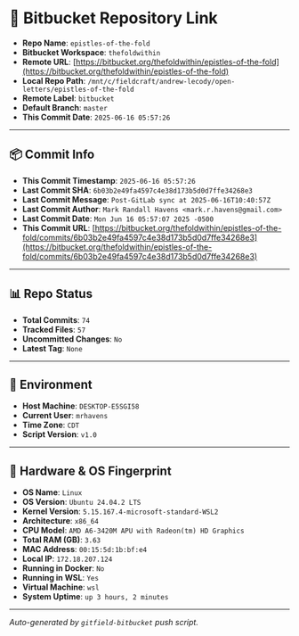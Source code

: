 # 🔗 Bitbucket Repository Link

- **Repo Name**: `epistles-of-the-fold`
- **Bitbucket Workspace**: `thefoldwithin`
- **Remote URL**: [https://bitbucket.org/thefoldwithin/epistles-of-the-fold](https://bitbucket.org/thefoldwithin/epistles-of-the-fold)
- **Local Repo Path**: `/mnt/c/fieldcraft/andrew-lecody/open-letters/epistles-of-the-fold`
- **Remote Label**: `bitbucket`
- **Default Branch**: `master`
- **This Commit Date**: `2025-06-16 05:57:26`

---

## 📦 Commit Info

- **This Commit Timestamp**: `2025-06-16 05:57:26`
- **Last Commit SHA**: `6b03b2e49fa4597c4e38d173b5d0d7ffe34268e3`
- **Last Commit Message**: `Post-GitLab sync at 2025-06-16T10:40:57Z`
- **Last Commit Author**: `Mark Randall Havens <mark.r.havens@gmail.com>`
- **Last Commit Date**: `Mon Jun 16 05:57:07 2025 -0500`
- **This Commit URL**: [https://bitbucket.org/thefoldwithin/epistles-of-the-fold/commits/6b03b2e49fa4597c4e38d173b5d0d7ffe34268e3](https://bitbucket.org/thefoldwithin/epistles-of-the-fold/commits/6b03b2e49fa4597c4e38d173b5d0d7ffe34268e3)

---

## 📊 Repo Status

- **Total Commits**: `74`
- **Tracked Files**: `57`
- **Uncommitted Changes**: `No`
- **Latest Tag**: `None`

---

## 🧭 Environment

- **Host Machine**: `DESKTOP-E5SGI58`
- **Current User**: `mrhavens`
- **Time Zone**: `CDT`
- **Script Version**: `v1.0`

---

## 🧬 Hardware & OS Fingerprint

- **OS Name**: `Linux`
- **OS Version**: `Ubuntu 24.04.2 LTS`
- **Kernel Version**: `5.15.167.4-microsoft-standard-WSL2`
- **Architecture**: `x86_64`
- **CPU Model**: `AMD A6-3420M APU with Radeon(tm) HD Graphics`
- **Total RAM (GB)**: `3.63`
- **MAC Address**: `00:15:5d:1b:bf:e4`
- **Local IP**: `172.18.207.124`
- **Running in Docker**: `No`
- **Running in WSL**: `Yes`
- **Virtual Machine**: `wsl`
- **System Uptime**: `up 3 hours, 2 minutes`

---

_Auto-generated by `gitfield-bitbucket` push script._
